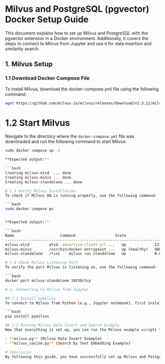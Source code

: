 # Milvus and PostgreSQL (pgvector) Docker Setup Guide

This document explains how to set up Milvus and PostgreSQL with the pgvector extension in a Docker environment. Additionally, it covers the steps to connect to Milvus from Jupyter and use it for data insertion and similarity search.

## 1. Milvus Setup

### 1.1 Download Docker Compose File
To install Milvus, download the docker-compose.yml file using the following command:

```bash
wget https://github.com/milvus-io/milvus/releases/download/v2.3.21/milvus-standalone-docker-compose.yml -O docker-compose.yml

```

# 1.2 Start Milvus
Navigate to the directory where the `docker-compose.yml` file was downloaded and run the following command to start Milvus:

```bash
sudo docker compose up -d

**Expected output:**

```bash
Creating milvus-etcd  ... done
Creating milvus-minio ... done
Creating milvus-standalone ... done

# 1.3 Verify Milvus Installation
To check if Milvus DB is running properly, use the following command:

```bash
sudo docker compose ps


**Expected output:**

```bash
Name                     Command                  State                            Ports
--------------------------------------------------------------------------------------------------------------------
milvus-etcd         etcd -advertise-client-url ...   Up             2379/tcp, 2380/tcp
milvus-minio        /usr/bin/docker-entrypoint ...   Up (healthy)   9000/tcp
milvus-standalone   /tini -- milvus run standalone   Up             0.0.0.0:19530->19530/tcp, 0.0.0.0

# 1.4 Check Milvus Listening Port
To verify the port Milvus is listening on, use the following command:

```bash
docker port milvus-standalone 19530/tcp

# 2. Connecting to Milvus from Jupyter

## 2.1 Install pymilvus
To connect to Milvus from Python (e.g., Jupyter notebook), first install the `pymilvus` library:

```bash
pip install pymilvus

## 2.2 Running Milvus Data Insert and Search Example
Now that everything is set up, you can run the Milvus example scripts to insert data and search using text embeddings.

- **milvus.py** (Milvus Data Insert Example)
- **milvus_cosine.py** (Search by Text Embedding Example)

# Conclusion
By following this guide, you have successfully set up Milvus and PostgreSQL with the pgvector extension in a Docker environment. You can now use Milvus for vector search and PostgreSQL with pgvector for managing vector data. Additionally, the Python scripts (`milvus.py` and `milvus_cosine.py`) allow you to insert data into Milvus and perform similarity searches based on text embeddings.

